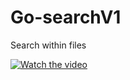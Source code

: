 # Go-searchV1
Search within files




[![Watch the video](https://raw.github.com/GabLeRoux/WebMole/master/ressources/WebMole_Youtube_Video.png)](https://www.youtube.com/watch?v=ZETpv9S5u-U&feature=youtu.be)
